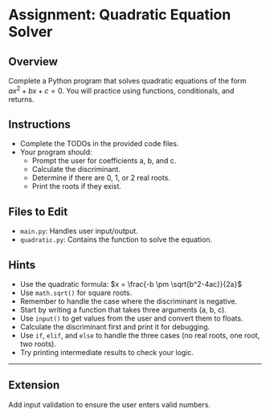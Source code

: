 # Assignment: Quadratic Equation Solver

## Overview

Complete a Python program that solves quadratic equations of the form $ax^2 + bx + c = 0$. You will practice using functions, conditionals, and returns.

## Instructions

- Complete the TODOs in the provided code files.
- Your program should:
  - Prompt the user for coefficients a, b, and c.
  - Calculate the discriminant.
  - Determine if there are 0, 1, or 2 real roots.
  - Print the roots if they exist.

## Files to Edit

- `main.py`: Handles user input/output.
- `quadratic.py`: Contains the function to solve the equation.

## Hints

- Use the quadratic formula: $x = \frac{-b \pm \sqrt{b^2-4ac}}{2a}$
- Use `math.sqrt()` for square roots.
- Remember to handle the case where the discriminant is negative.
- Start by writing a function that takes three arguments (a, b, c).
- Use `input()` to get values from the user and convert them to floats.
- Calculate the discriminant first and print it for debugging.
- Use `if`, `elif`, and `else` to handle the three cases (no real roots, one root, two roots).
- Try printing intermediate results to check your logic.

---

## Extension

Add input validation to ensure the user enters valid numbers.
